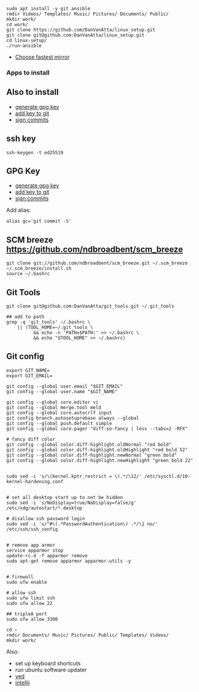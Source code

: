 ```
sudo apt install -y git ansible
rmdir Videos/ Templates/ Music/ Pictures/ Documents/ Public/
mkdir work/
cd work/
git clone https://github.com/DanVanAtta/linux_setup.git
git clone git@github.com:DanVanAtta/linux_setup.git
cd linux-setup/
./run-ansible
```

- [Choose fastest mirror](https://linuxconfig.org/things-to-do-after-installing-ubuntu-18-04-bionic-beaver-linux)

### Apps to install


## Also to install 

- [generate gpg key](https://help.github.com/articles/generating-a-new-gpg-key/)
- [add key to git](https://help.github.com/articles/telling-git-about-your-gpg-key/)
- [sign commits](https://help.github.com/articles/signing-commits/)


## ssh key
```
ssh-keygen -t ed25519
```

## GPG Key

- [generate gpg key](https://help.github.com/articles/generating-a-new-gpg-key/)
- [add key to git](https://help.github.com/articles/telling-git-about-your-gpg-key/)
- [sign commits](https://help.github.com/articles/signing-commits/)

Add alias:
```
alias gc='git commit -S'

```

## SCM breeze https://github.com/ndbroadbent/scm_breeze
```
git clone git://github.com/ndbroadbent/scm_breeze.git ~/.scm_breeze
~/.scm_breeze/install.sh
source ~/.bashrc
```

## Git Tools


```
git clone git@github.com:DanVanAtta/git_tools.git ~/.git_tools

## add to path
grep -q 'git_tools' ~/.bashrc \
    || (TOOL_HOME=~/.git_tools \
          && echo -n 'PATH=$PATH:' >> ~/.bashrc \
          && echo "$TOOL_HOME" >> ~/.bashrc)
```

## Git config

```
export GIT_NAME=
export GIT_EMAIL=

git config --global user.email "$GIT_EMAIL"
git config --global user.name "$GIT_NAME"

git config --global core.editor vi
git config --global merge.tool meld
git config --global core.autocrlf input
git config branch.autosetuprebase always --global
git config --global push.default simple
git config --global core.pager "diff-so-fancy | less --tabs=2 -RFX"

# fancy diff color
git config --global color.diff-highlight.oldNormal "red bold"
git config --global color.diff-highlight.oldHighlight "red bold 52"
git config --global color.diff-highlight.newNormal "green bold"
git config --global color.diff-highlight.newHighlight "green bold 22"
```
```

sudo sed -i 's/\(kernel.kptr_restrict = \).*/\12/' /etc/sysctl.d/10-kernel-hardening.conf


# set all desktop start up to not be hidden
sudo sed -i 's/NoDisplay=true/NoDisplay=false/g' /etc/xdg/autostart/*.desktop

# disallow ssh password login
sudo sed -i 's/^#\(.*PasswordAuthentication\) .*/\1 no/' /etc/ssh/ssh_config


# remove app armor 
service apparmor stop
update-rc.d -f apparmor remove
sudo apt-get remove apparmor apparmor-utils -y


# firewall
sudo ufw enable

# allow ssh
sudo ufw limit ssh
sudo ufw allow 22

## tripleA port
sudo ufw allow 3300
```
```
cd ~
rmdir Documents/ Music/ Pictures/ Public/ Templates/ Videos/
mkdir work/

```

Also:
- set up keyboard shortcuts
- run ubuntu software updater
- [yed](https://www.yworks.com/products/yed/download)
- [intellij](https://www.jetbrains.com/idea/download/#section=linux)
